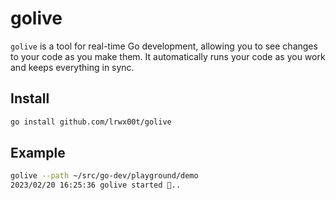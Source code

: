 # golive

`golive` is a tool for real-time Go development, allowing you to see changes to your code as you make them. It automatically runs your code as you work and keeps everything in sync.

## Install

```bash
go install github.com/lrwx00t/golive
```

## Example

```bash
golive --path ~/src/go-dev/playground/demo
2023/02/20 16:25:36 golive started 👀..
```
